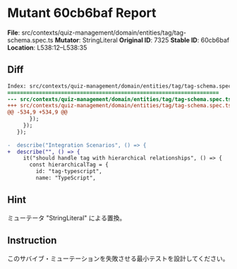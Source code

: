 # Mutant 60cb6baf Report

**File**: src/contexts/quiz-management/domain/entities/tag/tag-schema.spec.ts
**Mutator**: StringLiteral
**Original ID**: 7325
**Stable ID**: 60cb6baf
**Location**: L538:12–L538:35

## Diff

```diff
Index: src/contexts/quiz-management/domain/entities/tag/tag-schema.spec.ts
===================================================================
--- src/contexts/quiz-management/domain/entities/tag/tag-schema.spec.ts	original
+++ src/contexts/quiz-management/domain/entities/tag/tag-schema.spec.ts	mutated #7325
@@ -534,9 +534,9 @@
       });
     });
   });
 
-  describe("Integration Scenarios", () => {
+  describe("", () => {
     it("should handle tag with hierarchical relationships", () => {
       const hierarchicalTag = {
         id: "tag-typescript",
         name: "TypeScript",
```

## Hint

ミューテータ "StringLiteral" による置換。

## Instruction

このサバイブ・ミューテーションを失敗させる最小テストを設計してください。
